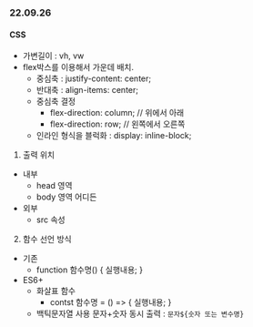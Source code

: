 ### 22.09.26
#### CSS
+ 가변길이 : vh, vw
+ flex박스를 이용해서 가운데 배치.
  + 중심축 : justify-content: center;
  + 반대축 : align-items: center;
  + 중심축 결정
    + flex-direction: column; // 위에서 아래
    + flex-direction: row; // 왼쪽에서 오른쪽
  + 인라인 형식을 블럭화 : display: inline-block; 
  
1. 출력 위치
  + 내부
    + head 영역
    + body 영역 어디든
  + 외부 
    + src 속성

2. 함수 선언 방식
  + 기존
    + function 함수명() {
      실행내용;
    }
  + ES6+
    + 화살표 함수
      + contst 함수명 = () => {
        실행내용;
      }
    + 백틱문자열 사용
      문자+숫자 동시 출력 : `문자${숫자 또는 변수명}`